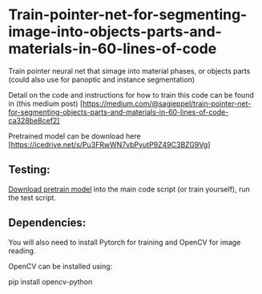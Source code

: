 # Train-pointer-net-for-segmenting-image-into-objects-parts-and-materials-in-60-lines-of-code
Train pointer neural net that simage into material phases, or objects parts (could also use for panoptic and instance segmentation)

Detail on the code and instructions for how to train this code can be found in (this medium post) 
[https://medium.com/@sagieppel/train-pointer-net-for-segmenting-objects-parts-and-materials-in-60-lines-of-code-ca328be8cef2]

Pretrained model can be download here [https://icedrive.net/s/Pu3FRwWN7vbPyutP9Z49C3BZG9Vg]

## Testing: 
[Download pretrain model](https://icedrive.net/s/Pu3FRwWN7vbPyutP9Z49C3BZG9Vg) into the main code script (or train yourself), run the test script.

## Dependencies:
You will also need to install Pytorch for training and OpenCV for image reading.

OpenCV can be installed using:

pip install opencv-python


